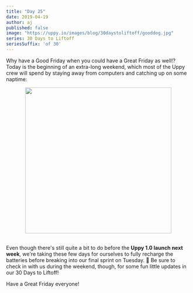```yaml
---
title: "Day 25"
date: 2019-04-19
author: aj
published: false
image: "https://uppy.io/images/blog/30daystoliftoff/gooddog.jpg"
series: 30 Days to Liftoff
seriesSuffix: 'of 30'
---
```


Why have a Good Friday when you could have a Great Friday as well!? Today is the beginning of an extra-long weekend, which most of the Uppy crew will spend by staying away from computers and catching up on some naptime:

<center><img width="400" src="https://media.giphy.com/media/4YFcrXwpjeMWk/giphy.gif"><br/><br/></center>

<!--more-->

Even though there's still quite a bit to do before the **Uppy 1.0 launch next week**, we're taking these few days for ourselves to fully recharge the batteries before breaking into our final sprint on Tuesday. :running: Be sure to check in with us during the weekend, though, for some fun little updates in our 30 Days to Liftoff!

Have a Great Friday everyone!
